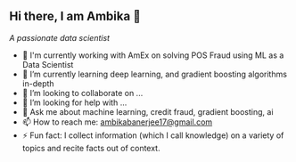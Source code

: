 ## Hi there, I am Ambika 👋
*A passionate data scientist*

- 🔭 I'm currently working with AmEx on solving POS Fraud using ML as a Data Scientist
- 🌱 I’m currently learning deep learning, and gradient boosting algorithms in-depth
- 👯 I’m looking to collaborate on ...
- 🤔 I’m looking for help with ...
- 💬 Ask me about machine learning, credit fraud, gradient boosting, ai
- 📫 How to reach me: ambikabanerjee17@gmail.com
- ⚡ Fun fact: I collect information (which I call knowledge) on a variety of topics and recite facts out of context.
